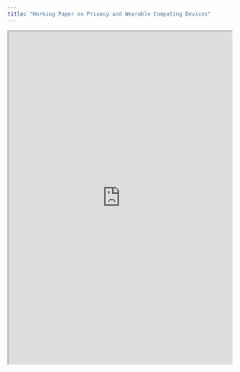 ```yaml
---
title: "Working Paper on Privacy and Wearable Computing Devices"
---
```



<iframe height="750" width="100%" src="https://ewelton.github.io/ktest/wiki.html#Working%20Paper%20on%20Privacy%20and%20Wearable%20Computing%20Devices"></iframe>
